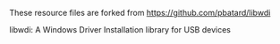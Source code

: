 These resource files are forked from https://github.com/pbatard/libwdi

libwdi: A Windows Driver Installation library for USB devices